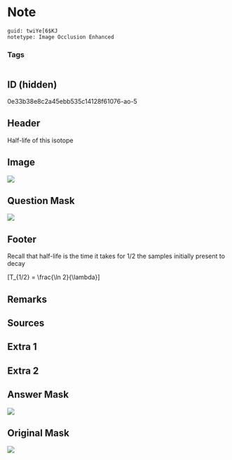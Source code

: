 # Note
```
guid: twiYe[6$KJ
notetype: Image Occlusion Enhanced
```

### Tags
```
```

## ID (hidden)
0e33b38e8c2a45ebb535c14128f61076-ao-5

## Header
Half-life of this isotope

## Image
<img src="tmpeky_3no3.png" />

## Question Mask
<img src="0e33b38e8c2a45ebb535c14128f61076-ao-5-Q.svg" />

## Footer
Recall that half-life is the time it takes for 1/2 the samples initially present to decay

\[T_{1/2} = \frac{\ln 2}{\lambda}\]

## Remarks


## Sources


## Extra 1


## Extra 2


## Answer Mask
<img src="0e33b38e8c2a45ebb535c14128f61076-ao-5-A.svg">

## Original Mask
<img src="0e33b38e8c2a45ebb535c14128f61076-ao-O.svg" />
